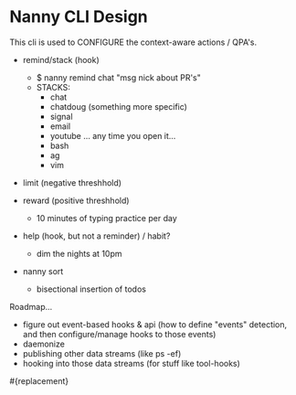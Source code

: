 # Nanny CLI Design

This cli is used to CONFIGURE the context-aware actions / QPA's.

- remind/stack (hook)
    - $ nanny remind chat "msg nick about PR's"
    - STACKS:
        - chat
        - chatdoug (something more specific)
        - signal
        - email
        - youtube
        ... any time you open it...
        - bash
        - ag
        - vim 
- limit (negative threshhold)
- reward (positive threshhold)
    - 10 minutes of typing practice per day
- help (hook, but not a reminder) / habit?
    - dim the nights at 10pm

- nanny sort
    - bisectional insertion of todos

Roadmap...
- figure out event-based hooks & api (how to define "events" detection, and then configure/manage hooks to those events)
- daemonize
- publishing other data streams (like ps -ef)
- hooking into those data streams (for stuff like tool-hooks)

#{replacement}

